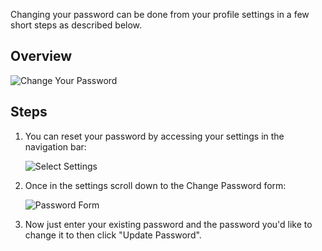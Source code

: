 Changing your password can be done from your profile settings in a few short steps
as described below.
## Overview ##
![Change Your Password][1]

## Steps ##
1. You can reset your password by accessing your settings in the navigation bar:

    ![Select Settings][2]

2. Once in the settings scroll down to the Change Password form:

    ![Password Form][3]

3. Now just enter your existing password and the password you'd like
to change it to then click "Update Password".

[1]: https://s3.amazonaws.com/sagebrew/long_term_static/help/change_password.gif
[2]: https://s3.amazonaws.com/sagebrew/long_term_static/help/settings_select.png
[3]: https://s3.amazonaws.com/sagebrew/long_term_static/help/password_form.png